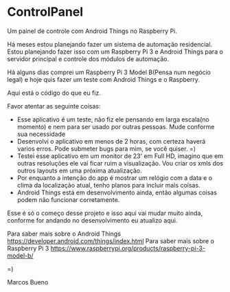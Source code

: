 # ControlPanel
Um painel de controle com Android Things no Raspberry Pi.

Há meses estou planejando fazer um sistema de automação residencial.
Estou planejando fazer isso com um Raspberry Pi 3 e Android Things para o servidor principal e controle dos módulos de automação.

Há alguns dias comprei um Raspberry Pi 3 Model B(Pensa num negócio legal) e hoje quis fazer um teste com Android Things e o Raspberry.

Aqui está o código do que eu fiz.

Favor atentar as seguinte coisas:
- Esse aplicativo é um teste, não fiz ele pensando em larga escala(no momento) e nem para ser usado por outras pessoas. Mude conforme sua necessidade
- Desenvolvi o aplicativo em menos de 2 horas, com certeza haverá varios erros. Pode submeter bugs para mim, se você quiser. =)
- Testei esse aplicativo em um monitor de 23' em Full HD, imagino que em outras resoluções ele vai ficar ruim a visualização. Vou criar os xmls dos outros layouts em uma próxima atualização.
- Por enquanto a intenção do app é mostrar um relógio com a data e o clima da localização atual, tenho planos para incluir mais coisas.
- Android Things está em desenvolvimento ainda, então algumas coisas podem não funcionar corretamente.

Esse é só o começo desse projeto e isso aqui vai mudar muito ainda, conforme for andando no desenvolvimento eu atualizo aqui.

Para saber mais sobre o Android Things https://developer.android.com/things/index.html
Para saber mais sobre o Raspberry Pi 3 https://www.raspberrypi.org/products/raspberry-pi-3-model-b/ 

=)

Marcos Bueno

